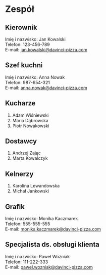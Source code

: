 # Zespół

## Kierownik
Imię i nazwisko: Jan Kowalski  
Telefon: 123-456-789  
E-mail: jan.kowalski@davinci-pizza.com  

## Szef kuchni
Imię i nazwisko: Anna Nowak  
Telefon: 987-654-321  
E-mail: anna.nowak@davinci-pizza.com  

## Kucharze
1. Adam Wiśniewski  
2. Maria Dąbrowska  
3. Piotr Nowakowski  

## Dostawcy
1. Andrzej Zając  
2. Marta Kowalczyk  

## Kelnerzy
1. Karolina Lewandowska  
2. Michał Jankowski  

## Grafik
Imię i nazwisko: Monika Kaczmarek  
Telefon: 555-555-555  
E-mail: monika.kaczmarek@davinci-pizza.com  

## Specjalista ds. obsługi klienta
Imię i nazwisko: Paweł Woźniak  
Telefon: 111-222-333  
E-mail: pawel.wozniak@davinci-pizza.com  
